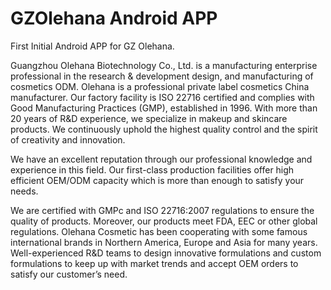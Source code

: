 # GZOlehana Android APP

First Initial Android APP for GZ Olehana. 

Guangzhou Olehana Biotechnology Co., Ltd. is a manufacturing enterprise professional in the research & development design, and manufacturing of cosmetics ODM. Olehana is a professional private label cosmetics China manufacturer. Our factory facility is ISO 22716 certified and complies with Good Manufacturing Practices (GMP), established in 1996. With more than 20 years of R&D experience, we specialize in makeup and skincare products. We continuously uphold the highest quality control and the spirit of creativity and innovation.

We have an excellent reputation through our professional knowledge and experience in this field. Our first-class production facilities offer high efficient OEM/ODM capacity which is more than enough to satisfy your needs.

We are certified with GMPc and ISO 22716:2007 regulations to ensure the quality of products. Moreover, our products meet FDA, EEC or other global regulations. Olehana Cosmetic has been cooperating with some famous international brands in Northern America, Europe and Asia for many years. Well-experienced R&D teams to design innovative formulations and custom formulations to keep up with market trends and accept OEM orders to satisfy our customer’s need.

<!--
**gzolehana/GZOlehana** is a ✨ _special_ ✨ repository because its `README.md` (this file) appears on your GitHub profile.

Here are some ideas to get you started:

- 🔭 I’m currently working on ...
- 🌱 I’m currently learning ...
- 👯 I’m looking to collaborate on ...
- 🤔 I’m looking for help with ...
- 💬 Ask me about ...
- 📫 How to reach me: ...
- 😄 Pronouns: ...
- ⚡ Fun fact: ...
-->
